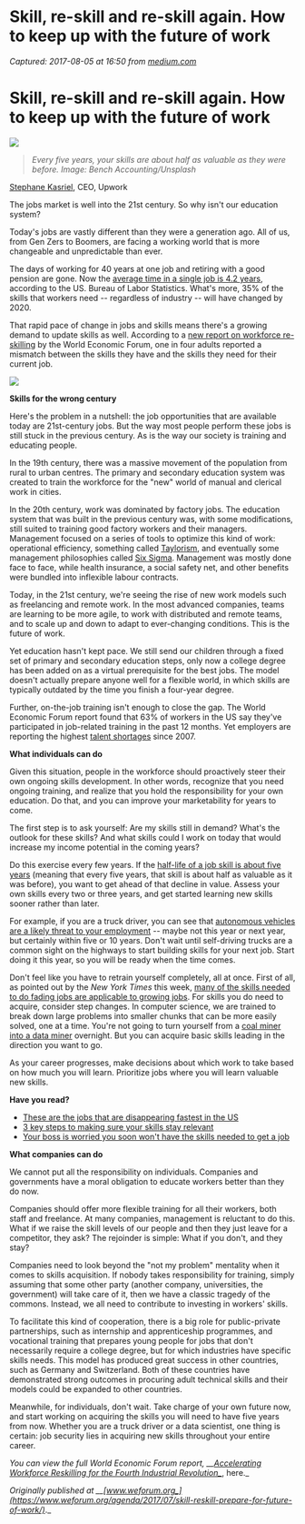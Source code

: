 # Skill, re-skill and re-skill again. How to keep up with the future of work

_Captured: 2017-08-05 at 16:50 from [medium.com](https://medium.com/world-economic-forum/skill-re-skill-and-re-skill-again-how-to-keep-up-with-the-future-of-work-f54f53770c96?source=userActivityShare-c79006fee040-1501944600)_

# Skill, re-skill and re-skill again. How to keep up with the future of work

![](https://cdn-images-1.medium.com/max/1400/0*Aa7stlkweSvt3d-2.jpg)

> _Every five years, your skills are about half as valuable as they were before. Image: Bench Accounting/Unsplash_

[Stephane Kasriel](https://www.weforum.org/agenda/authors/stephane-kasriel), CEO, Upwork

The jobs market is well into the 21st century. So why isn't our education system?

Today's jobs are vastly different than they were a generation ago. All of us, from Gen Zers to Boomers, are facing a working world that is more changeable and unpredictable than ever.

The days of working for 40 years at one job and retiring with a good pension are gone. Now the [average time in a single job is 4.2 years](https://www.bls.gov/news.release/tenure.nr0.htm), according to the US. Bureau of Labor Statistics. What's more, 35% of the skills that workers need -- regardless of industry -- will have changed by 2020.

That rapid pace of change in jobs and skills means there's a growing demand to update skills as well. According to a [new report on workforce re-skilling](https://www.weforum.org/whitepapers/accelerating-workforce-reskilling-for-the-fourth-industrial-revolution) by the World Economic Forum, one in four adults reported a mismatch between the skills they have and the skills they need for their current job.

![](https://cdn-images-1.medium.com/max/1400/0*Ts8LG00BtuNMw3PA.png)

**Skills for the wrong century**

Here's the problem in a nutshell: the job opportunities that are available today are 21st-century jobs. But the way most people perform these jobs is still stuck in the previous century. As is the way our society is training and educating people.

In the 19th century, there was a massive movement of the population from rural to urban centres. The primary and secondary education system was created to train the workforce for the "new" world of manual and clerical work in cities.

In the 20th century, work was dominated by factory jobs. The education system that was built in the previous century was, with some modifications, still suited to training good factory workers and their managers. Management focused on a series of tools to optimize this kind of work: operational efficiency, something called [Taylorism](http://www.economist.com/node/13092819), and eventually some management philosophies called [Six Sigma](https://en.wikipedia.org/wiki/Six_Sigma). Management was mostly done face to face, while health insurance, a social safety net, and other benefits were bundled into inflexible labour contracts.

Today, in the 21st century, we're seeing the rise of new work models such as freelancing and remote work. In the most advanced companies, teams are learning to be more agile, to work with distributed and remote teams, and to scale up and down to adapt to ever-changing conditions. This is the future of work.

Yet education hasn't kept pace. We still send our children through a fixed set of primary and secondary education steps, only now a college degree has been added on as a virtual prerequisite for the best jobs. The model doesn't actually prepare anyone well for a flexible world, in which skills are typically outdated by the time you finish a four-year degree.

Further, on-the-job training isn't enough to close the gap. The World Economic Forum report found that 63% of workers in the US say they've participated in job-related training in the past 12 months. Yet employers are reporting the highest [talent shortages](https://www.upwork.com/i/future-workforce/fw/) since 2007.

**What individuals can do**

Given this situation, people in the workforce should proactively steer their own ongoing skills development. In other words, recognize that you need ongoing training, and realize that you hold the responsibility for your own education. Do that, and you can improve your marketability for years to come.

The first step is to ask yourself: Are my skills still in demand? What's the outlook for these skills? And what skills could I work on today that would increase my income potential in the coming years?

Do this exercise every few years. If the [half-life of a job skill is about five years](http://www.admarco.net/inbound-marketing-messaging-sales-performance-blog/bid/113040/The-Half-Life-of-a-Learned-Skill-is-5-years-Toward-a-New-Culture-of-Learning) (meaning that every five years, that skill is about half as valuable as it was before), you want to get ahead of that decline in value. Assess your own skills every two or three years, and get started learning new skills sooner rather than later.

For example, if you are a truck driver, you can see that [autonomous vehicles are a likely threat to your employment](https://medium.com/basic-income/self-driving-trucks-are-going-to-hit-us-like-a-human-driven-truck-b8507d9c5961) -- maybe not this year or next year, but certainly within five or 10 years. Don't wait until self-driving trucks are a common sight on the highways to start building skills for your next job. Start doing it this year, so you will be ready when the time comes.

Don't feel like you have to retrain yourself completely, all at once. First of all, as pointed out by the _New York Times_ this week, [many of the skills needed to do fading jobs are applicable to growing jobs](https://www.nytimes.com/2017/07/27/upshot/switching-careers-is-hard-it-doesnt-have-to-be.html). For skills you do need to acquire, consider step changes. In computer science, we are trained to break down large problems into smaller chunks that can be more easily solved, one at a time. You're not going to turn yourself from a [coal miner into a data miner](http://wtvr.com/2017/05/18/the-coal-miner-who-became-a-data-miner/) overnight. But you can acquire basic skills leading in the direction you want to go.

As your career progresses, make decisions about which work to take based on how much you will learn. Prioritize jobs where you will learn valuable new skills.

**Have you read?**

  * [These are the jobs that are disappearing fastest in the US](https://www.weforum.org/agenda/2017/05/these-are-the-jobs-that-are-disappearing-fastest-in-the-us)
  * [3 key steps to making sure your skills stay relevant](https://www.weforum.org/agenda/2017/05/3-key-steps-to-making-sure-your-skills-stay-relevant)
  * [Your boss is worried you soon won't have the skills needed to get a job](https://www.weforum.org/agenda/2017/05/your-boss-is-worried-you-soon-wont-have-the-skills-needed-to-get-a-job)

**What companies can do**

We cannot put all the responsibility on individuals. Companies and governments have a moral obligation to educate workers better than they do now.

Companies should offer more flexible training for all their workers, both staff and freelance. At many companies, management is reluctant to do this. What if we raise the skill levels of our people and then they just leave for a competitor, they ask? The rejoinder is simple: What if you don't, and they stay?

Companies need to look beyond the "not my problem" mentality when it comes to skills acquisition. If nobody takes responsibility for training, simply assuming that some other party (another company, universities, the government) will take care of it, then we have a classic tragedy of the commons. Instead, we all need to contribute to investing in workers' skills.

To facilitate this kind of cooperation, there is a big role for public-private partnerships, such as internship and apprenticeship programmes, and vocational training that prepares young people for jobs that don't necessarily require a college degree, but for which industries have specific skills needs. This model has produced great success in other countries, such as Germany and Switzerland. Both of these countries have demonstrated strong outcomes in procuring adult technical skills and their models could be expanded to other countries.

Meanwhile, for individuals, don't wait. Take charge of your own future now, and start working on acquiring the skills you will need to have five years from now. Whether you are a truck driver or a data scientist, one thing is certain: job security lies in acquiring new skills throughout your entire career.

_You can view the full World Economic Forum report, __[Accelerating Workforce Reskilling for the Fourth Industrial Revolution_](https://www.weforum.org/whitepapers/accelerating-workforce-reskilling-for-the-fourth-industrial-revolution)_, here._

_Originally published at __[www.weforum.org_](https://www.weforum.org/agenda/2017/07/skill-reskill-prepare-for-future-of-work/)_._

